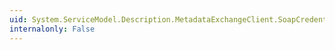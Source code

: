 ```yaml
---
uid: System.ServiceModel.Description.MetadataExchangeClient.SoapCredentials
internalonly: False
---
```


